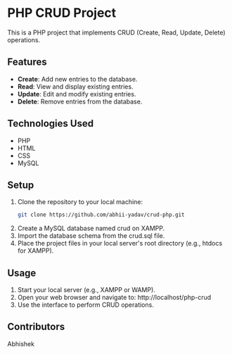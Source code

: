 # PHP CRUD Project

This is a PHP project that implements CRUD (Create, Read, Update, Delete) operations.

## Features
- **Create**: Add new entries to the database.
- **Read**: View and display existing entries.
- **Update**: Edit and modify existing entries.
- **Delete**: Remove entries from the database.

## Technologies Used
- PHP
- HTML
- CSS
- MySQL

## Setup
1. Clone the repository to your local machine:
   ```bash
   git clone https://github.com/abhii-yadav/crud-php.git

2. Create a MySQL database named crud on XAMPP.
3. Import the database schema from the crud.sql file.
4. Place the project files in your local server's root directory (e.g., htdocs for XAMPP).


## Usage
1. Start your local server (e.g., XAMPP or WAMP).
2. Open your web browser and navigate to:
   http://localhost/php-crud
3. Use the interface to perform CRUD operations.

## Contributors
Abhishek 
   
